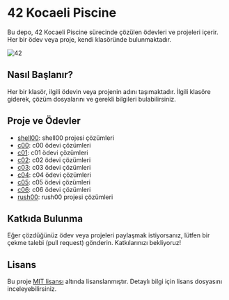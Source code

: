 # 42 Kocaeli Piscine

Bu depo, 42 Kocaeli Piscine sürecinde çözülen ödevleri ve projeleri içerir. Her bir ödev veya proje, kendi klasöründe bulunmaktadır.

![42](https://github.com/akcankaan/42-School-Piscine/assets/63432799/e2ee15bd-e6ae-4a38-af4c-478c314b31d8)

## Nasıl Başlanır?

Her bir klasör, ilgili ödevin veya projenin adını taşımaktadır. İlgili klasöre giderek, çözüm dosyalarını ve gerekli bilgileri bulabilirsiniz.

## Proje ve Ödevler

- [shell00](./shell00): shell00 projesi çözümleri
- [c00](./c00): c00 ödevi çözümleri
- [c01](./c01): c01 ödevi çözümleri
- [c02](./c02): c02 ödevi çözümleri
- [c03](./c03): c03 ödevi çözümleri
- [c04](./c04): c04 ödevi çözümleri
- [c05](./c05): c05 ödevi çözümleri
- [c06](./c06): c06 ödevi çözümleri
- [rush00](./rush00): rush00 projesi çözümleri

## Katkıda Bulunma

Eğer çözdüğünüz ödev veya projeleri paylaşmak istiyorsanız, lütfen bir çekme talebi (pull request) gönderin. Katkılarınızı bekliyoruz!

## Lisans

Bu proje [MIT lisansı](./LICENSE) altında lisanslanmıştır. Detaylı bilgi için lisans dosyasını inceleyebilirsiniz.
